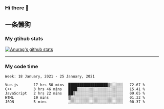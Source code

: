 ### Hi there 👋

## 一条懒狗
<!--
**kiss-me-quickly/kiss-me-quickly** is a ✨ _special_ ✨ repository because its `README.md` (this file) appears on your GitHub profile.

Here are some ideas to get you started:

- 🔭 I’m currently working on ...
- 🌱 I’m currently learning ...
- 👯 I’m looking to collaborate on ...
- 🤔 I’m looking for help with ...
- 💬 Ask me about ...
- 📫 How to reach me: ...
- 😄 Pronouns: ...
- ⚡ Fun fact: ...
-->


### My gtihub stats

[![Anurag's github stats](https://github-readme-stats.vercel.app/api?username=kiss-me-quickly)](https://github.com/anuraghazra/github-readme-stats)

***

### My code time

<!--START_SECTION:waka-->
```text
Week: 18 January, 2021 - 25 January, 2021

Vue.js       17 hrs 50 mins  ██████████████████▒░░░░░░   72.67 % 
C++          3 hrs 46 mins   ████░░░░░░░░░░░░░░░░░░░░░   15.41 % 
JavaScript   2 hrs 22 mins   ██▒░░░░░░░░░░░░░░░░░░░░░░   09.65 % 
HTML         19 mins         ▒░░░░░░░░░░░░░░░░░░░░░░░░   01.32 % 
JSON         5 mins          ░░░░░░░░░░░░░░░░░░░░░░░░░   00.37 % 
```
<!--END_SECTION:waka-->
